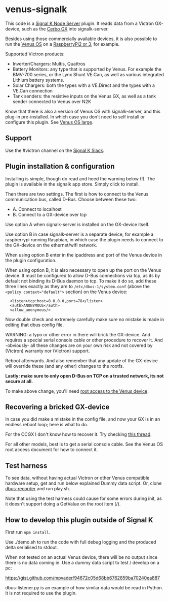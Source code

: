 # venus-signalk

This code is a [Signal K Node Server](https://github.com/SignalK/signalk-server-node) plugin. It
reads data from a Victron GX-device, such as the
[Cerbo GX](https://www.victronenergy.com/panel-systems-remote-monitoring/cerbo-gx) into signalk-server.

Besides using those commercially available devices, it is also possible to run the
[Venus OS](https://github.com/victronenergy/venus/wiki) on a
[RaspberryPi2 or 3](https://github.com/victronenergy/venus/wiki/raspberrypi-install-venus-image),
for example.

Supported Victron products:
- Inverter/Chargers: Multis, Quattros
- Battery Monitors: any type that is supported by Venus. For example the BMV-700 series, or the
Lynx Shunt VE.Can, as well as various integrated Lithium battery systems.
- Solar Chargers: both the types with a VE.Direct and the types with a VE.Can connection
- Tank senders: the resistive inputs on the Venus GX, as well as a tank sender connected to Venus
over N2K

Know that there is also a version of Venus OS with signalk-server, and this plug-in pre-installed.
In which case you don't need to self install or configure this plugin. See
[Venus OS large](https://www.victronenergy.com/live/venus-os:large).

## Support
Use the #victron channel on the [Signal K Slack](http://slack-invite.signalk.org/).

## Plugin installation & configuration
Installing is simple, though do read and heed the warning below (!). The plugin is available in the signalk app store. Simply click to
install.

Then there are two settings. The first is how to connect to the Venus communication bus,
called D-Bus. Choose between these two:

- A. Connect to localhost
- B. Connect to a GX-device over tcp

Use option A when signalk-server is installed on the GX-device itself. 

Use option B in case signalk-server is a separate device, for example a raspberrypi running
Raspbian, in which case the plugin needs to connect to the GX-device
on the ethernet/wifi network.

When using option B enter in the ipaddress and port of the Venus device in the plugin configuration.

When using option B, it is also necessary to open up the port on the Venus device. It must be
configured to allow D-Bus connections via tcp, as its by default not binding its D-Bus daemon
to tcp. To make it do so, add these three lines exactly as they are to `/etc/dbus-1/system.conf` (above the `<policy context="default">` section) on the Venus device:
    
      <listen>tcp:host=0.0.0.0,port=78</listen>
      <auth>ANONYMOUS</auth>
      <allow_anonymous/>

Now double check and extremely carefully make sure no mistake is made in editing that dbus config file.

WARNING: a typo or other error in there will brick the GX-device. And requires a special serial console
cable or other procedure to recover it. And -obviously- all these changes are on your own
risk and not covered by (Victron) warranty nor (Victron) support.

Reboot afterwards. And also remember that any update of the GX-device will override these
(and any other) changes to the rootfs.

__Lastly: make sure to only open D-Bus on TCP on a trusted network, its not secure at all.__

To make above change, you'll need
[root access to the Venus device](https://www.victronenergy.com/live/ccgx:root_access).

## Recovering a bricked GX-device

In case you did make a mistake in the config file, and now your GX is in an endless reboot
loop; here is what to do.

For the CCGX I don't know how to recover it. Try checking
[this thread](https://community.victronenergy.com/questions/78081/recovering-a-ccgx.html).

For all other models, best is to get a serial console cable. See the Venus OS root access
document for how to connect it.

## Test harness

To see data, without having actual Victron or other Venus compatible hardware setup,
get and run below explained Dummy data script. Or, clone
[dbus-recorder](https://github.com/victronenergy/dbus-recorder) and run play.sh.

Note that using the test harness could cause for some errors during init, as it
doesn't support doing a GetValue on the root item (/).

## How to develop this plugin outside of Signal K

First run `npm install`.

Use ./demo.sh to run the code with full debug logging and the produced delta
serialised to stdout.

When not tested on an actual Venus device, there will be no output since there
is no data coming in. Use a dummy data script to test / develop on a pc:

https://gist.github.com/mpvader/94672c05d68bb6762859ba70240ea887

dbus-listener.py is an example of how similar data would be read in Python. It
is not required to use the plugin.

